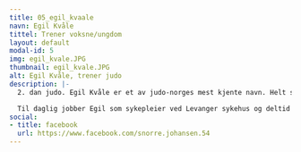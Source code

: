 ```yaml
---
title: 05_egil_kvaale
navn: Egil Kvåle
tittel: Trener voksne/ungdom
layout: default
modal-id: 5
img: egil_kvale.JPG
thumbnail: egil_kvale.JPG
alt: Egil Kvåle, trener judo
description: |-
  2. dan judo. Egil Kvåle er et av judo-norges mest kjente navn. Helt siden han debuterte med NM-gull i 1987 har han høstet medaljer av edleste valør nesten hvert eneste år.

  Til daglig jobber Egil som sykepleier ved Levanger sykehus og deltid som brannmann.
social:
- title: facebook
  url: https://www.facebook.com/snorre.johansen.54
---
```


